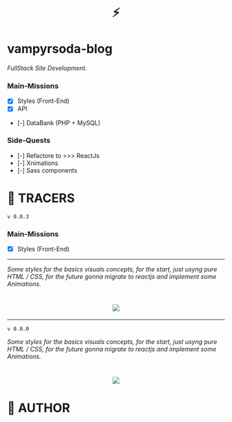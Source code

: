 <h1 align="center">⚡</h1>

# vampyrsoda-blog
*FullStack Site Development.*

### Main-Missions

- [x] Styles (Front-End)
- [x] API
- [-] DataBank (PHP + MySQL)

### Side-Quests

- [-] Refactore to >>> ReactJs
- [-] Xnimations
- [-] Sass components


<h1 aling="center">🏹 TRACERS</h1>

`v 0.0.3`

### Main-Missions

- [x] Styles (Front-End)

---

*Some styles for the basics visuals concepts, for the start, just usyng pure HTML / CSS, for the future gonna migrate to reactjs and implement some Animations.*


<h1 align="center">
    <image src="./source/screen/screen-v3.png" />
</h1>



---

`v 0.0.0`

*Some styles for the basics visuals concepts, for the start, just usyng pure HTML / CSS, for the future gonna migrate to reactjs and implement some Animations.*

<h1 align="center">
    <image src="./source/screen/screen-v1.png" />
</h1>

<h1 aling="center">🧷 AUTHOR</h1>

